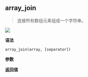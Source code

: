 ## array_join

> 连接所有数组元素组成一个字符串。

![](https://img.shields.io/badge/-Array-blue)

**语法**

`array_join(array, [separator])`

**参数**

**返回值**
